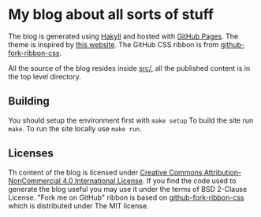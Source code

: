 # My blog about all sorts of stuff

The blog is generated using [Hakyll](https://jaspervdj.be/hakyll) and hosted
with [GitHub Pages](https://pages.github.com). The theme is inspired by [this
website](http://bettermotherfuckingwebsite.com). The GitHub CSS ribbon is from
[github-fork-ribbon-css](https://simonwhitaker.github.io/github-fork-ribbon-css).

All the source of the blog resides inside [src/](src), all the published
content is in the top level directory.

## Building

You should setup the environment first with `make setup` To build the site run `make`. To run the site locally use `make run`.

## Licenses

Th content of the blog is licensed under [Creative Commons Attribution-NonCommercial 4.0 International License](http://creativecommons.org/licenses/by-nc/4.0/). If you find the code used to generate the blog useful you may use it under the terms of BSD 2-Clause License. "Fork me on GitHub" ribbon is based on [github-fork-ribbon-css](https://github.com/simonwhitaker/github-fork-ribbon-css) which is distributed under The MIT license.
